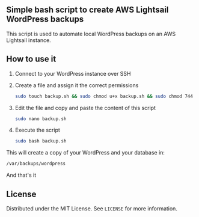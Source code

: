 ## Simple bash script to create AWS Lightsail WordPress backups

This script is used to automate local WordPress backups on an AWS Lightsail instance.

## How to use it

1. Connect to your WordPress instance over SSH

2. Create a file and assign it the correct permissions
   ```sh
   sudo touch backup.sh && sudo chmod u+x backup.sh && sudo chmod 744 backup.sh
   ```
3. Edit the file and copy and paste the content of this script
   ```sh
   sudo nano backup.sh
   ```
4. Execute the script
   ```sh
   sudo bash backup.sh
   ```
This will create a copy of your WordPress and your database in:
```sh
/var/backups/wordpress
```
And that's it

<!-- LICENSE -->
## License

Distributed under the MIT License. See `LICENSE` for more information.